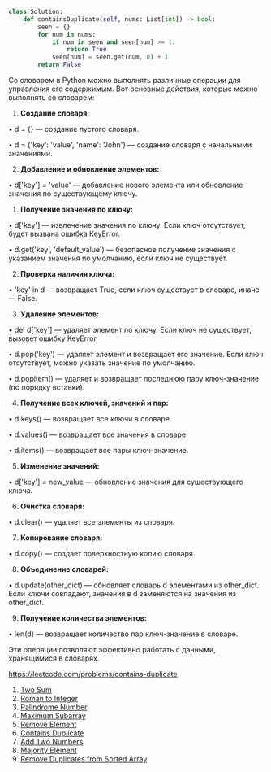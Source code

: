 ```python
class Solution:
    def containsDuplicate(self, nums: List[int]) -> bool:
        seen = {}
        for num in nums:
            if num in seen and seen[num] >= 1:
                return True
            seen[num] = seen.get(num, 0) + 1
        return False
```

Со словарем в Python можно выполнять различные операции для управления его содержимым. Вот основные действия, которые можно выполнять со словарем:

1. **Создание словаря:**

• d = {} — создание пустого словаря.

• d = {'key': 'value', 'name': 'John'} — создание словаря с начальными значениями.

2. **Добавление и обновление элементов:**

• d['key'] = 'value' — добавление нового элемента или обновление значения по существующему ключу.

1. **Получение значения по ключу:**

• d['key'] — извлечение значения по ключу. Если ключ отсутствует, будет вызвана ошибка KeyError.

• d.get('key', 'default_value') — безопасное получение значения с указанием значения по умолчанию, если ключ не существует.

2. **Проверка наличия ключа:**

• 'key' in d — возвращает True, если ключ существует в словаре, иначе — False.

3. **Удаление элементов:**

• del d['key'] — удаляет элемент по ключу. Если ключ не существует, вызовет ошибку KeyError.

• d.pop('key') — удаляет элемент и возвращает его значение. Если ключ отсутствует, можно указать значение по умолчанию.

• d.popitem() — удаляет и возвращает последнюю пару ключ-значение (по порядку вставки).

4. **Получение всех ключей, значений и пар:**

• d.keys() — возвращает все ключи в словаре.

• d.values() — возвращает все значения в словаре.

• d.items() — возвращает все пары ключ-значение.

5. **Изменение значений:**

• d['key'] = new_value — обновление значения для существующего ключа.

6. **Очистка словаря:**

• d.clear() — удаляет все элементы из словаря.

7. **Копирование словаря:**

• d.copy() — создает поверхностную копию словаря.

8. **Объединение словарей:**

  

• d.update(other_dict) — обновляет словарь d элементами из other_dict. Если ключи совпадают, значения в d заменяются на значения из other_dict.

  

9. **Получение количества элементов:**

  

• len(d) — возвращает количество пар ключ-значение в словаре.

  

Эти операции позволяют эффективно работать с данными, хранящимися в словарях.








https://leetcode.com/problems/contains-duplicate


1. [Two Sum](https://leetcode.com/problems/two-sum/solutions/3619262/3-method-s-c-java-python-beginner-friendly/)
2. [Roman to Integer](https://leetcode.com/problems/roman-to-integer/solutions/3651672/best-method-c-java-python-beginner-friendly/)
3. [Palindrome Number](https://leetcode.com/problems/palindrome-number/solutions/3651712/2-method-s-c-java-python-beginner-friendly/)
4. [Maximum Subarray](https://leetcode.com/problems/maximum-subarray/solutions/3666304/beats-100-c-java-python-beginner-friendly/)
5. [Remove Element](https://leetcode.com/problems/remove-element/solutions/3670940/best-100-c-java-python-beginner-friendly/)
6. [Contains Duplicate](https://leetcode.com/problems/contains-duplicate/solutions/3672475/4-method-s-c-java-python-beginner-friendly/)
7. [Add Two Numbers](https://leetcode.com/problems/add-two-numbers/solutions/3675747/beats-100-c-java-python-beginner-friendly/)
8. [Majority Element](https://leetcode.com/problems/majority-element/solutions/3676530/3-methods-beats-100-c-java-python-beginner-friendly/)
9. [Remove Duplicates from Sorted Array](https://leetcode.com/problems/remove-duplicates-from-sorted-array/solutions/3676877/best-method-100-c-java-python-beginner-friendly/)